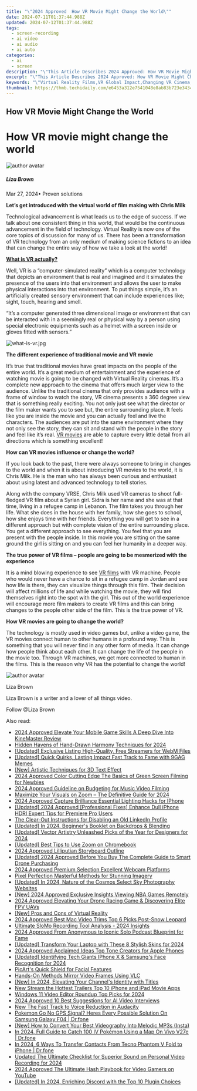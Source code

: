 ```yaml
---
title: "\"2024 Approved  How VR Movie Might Change the World\""
date: 2024-07-11T01:37:44.988Z
updated: 2024-07-12T01:37:44.988Z
tags: 
  - screen-recording
  - ai video
  - ai audio
  - ai auto
categories: 
  - ai
  - screen
description: "\"This Article Describes 2024 Approved: How VR Movie Might Change the World\""
excerpt: "\"This Article Describes 2024 Approved: How VR Movie Might Change the World\""
keywords: "\"Virtual Reality Films,VR Global Impact,Changing VR Cinema,VR Future In Movies,World-Shifting VR,VR Technological Shift,Revolutionizing Film VR\""
thumbnail: https://thmb.techidaily.com/e6453a312e7541048e8ab83b723e3434e4f0870a3a576f7f373a87bb16fe603f.jpg
---
```


## How VR Movie Might Change the World

# How VR movie might change the world

![author avatar](https://lh5.googleusercontent.com/-AIMmjowaFs4/AAAAAAAAAAI/AAAAAAAAABc/Y5UmwDaI7HU/s250-c-k/photo.jpg)

##### Liza Brown

 Mar 27, 2024• Proven solutions

**Let’s get introduced with the virtual world of film making with Chris Milk**

 Technological advancement is what leads us to the edge of success. If we talk about one consistent thing in this world, that would be the continuous advancement in the field of technology. Virtual Reality is now one of the core topics of discussion for many of us. There has been a transformation of VR technology from an only medium of making science fictions to an idea that can change the entire way of how we take a look at the world!

**[What is VR actually?](https://filmora.wondershare.com/virtual-reality/how-does-vr-work.html)**

 Well, VR is a “computer-simulated reality” which is a computer technology that depicts an environment that is real and imagined and it simulates the presence of the users into that environment and allows the user to make physical interactions into that environment. To put things simple, it’s an artificially created sensory environment that can include experiences like; sight, touch, hearing and smell.

 “It’s a computer generated three dimensional image or environment that can be interacted with in a seemingly real or physical way by a person using special electronic equipments such as a helmet with a screen inside or gloves fitted with sensors.”

![what-is-vr.jpg](https://images.wondershare.com/filmora/resource/what-is-vr.jpg)

**The different experience of traditional movie and VR movie**

 It’s true that traditional movies have great impacts on the people of the entire world. It’s a great medium of entertainment and the experience of watching movie is going to be changed with Virtual Reality cinemas. It’s a complete new approach to the cinema that offers much larger view to the audience. Unlike the traditional cinema that only provides audience with a frame of window to watch the story, VR cinema presents a 360 degree view that is something really exciting. You not only just see what the director or the film maker wants you to see but, the entire surrounding place. It feels like you are inside the movie and you can actually feel and live the characters. The audiences are put into the same environment where they not only see the story, they can sit and stand with the people in the story and feel like it’s real. [VR movies](https://tools.techidaily.com/wondershare/filmora/download/) are able to capture every little detail from all directions which is something excellent!

**How can VR movies influence or change the world?**

 If you look back to the past, there were always someone to bring in changes to the world and when it is about introducing VR movies to the world, it is Chris Milk. He is the man who has always been curious and enthusiast about using latest and advanced technology to tell stories.

 Along with the company VRSE, Chris Milk used VR cameras to shoot full-fledged VR film about a Syrian girl. Sidra is her name and she was at that time, living in a refugee camp in Lebanon. The film takes you through her life. What she does in the house with her family, how she goes to school, how she enjoys time with her friends. Everything you will get to see in a different approach but with complete vision of the entire surrounding place. You get a different approach to see everything. You feel that you are present with the people inside. In this movie you are sitting on the same ground the girl is sitting on and you can feel her humanity in a deeper way.

**The true power of VR films – people are going to be mesmerized with the experience**

 It is a mind blowing experience to see [VR films](https://tools.techidaily.com/wondershare/filmora/download/) with VR machine. People who would never have a chance to sit in a refugee camp in Jordan and see how life is there, they can visualize things through this film. Their decision will affect millions of life and while watching the movie, they will find themselves right into the spot with the girl. This out of the world experience will encourage more film makers to create VR films and this can bring changes to the people other side of the film. This is the true power of VR.

**How VR movies are going to change the world?**

 The technology is mostly used in video games but, unlike a video game, the VR movies connect human to other humans in a profound way. This is something that you will never find in any other form of media. It can change how people think about each other. It can change the life of the people in the movie too. Through VR machines, we get more connected to human in the films. This is the reason why VR has the potential to change the world!

![author avatar](https://lh5.googleusercontent.com/-AIMmjowaFs4/AAAAAAAAAAI/AAAAAAAAABc/Y5UmwDaI7HU/s250-c-k/photo.jpg)

Liza Brown

Liza Brown is a writer and a lover of all things video.

Follow @Liza Brown


<ins class="adsbygoogle"
     style="display:block"
     data-ad-format="autorelaxed"
     data-ad-client="ca-pub-7571918770474297"
     data-ad-slot="1223367746"></ins>



<ins class="adsbygoogle"
     style="display:block"
     data-ad-client="ca-pub-7571918770474297"
     data-ad-slot="8358498916"
     data-ad-format="auto"
     data-full-width-responsive="true"></ins>




<span class="atpl-alsoreadstyle">Also read:</span>
<div><ul>
<li><a href="https://article-posts.techidaily.com/2024-approved-elevate-your-mobile-game-skills-a-deep-dive-into-kinemaster-review/"><u>2024 Approved  Elevate Your Mobile Game Skills  A Deep Dive Into KineMaster Review</u></a></li>
<li><a href="https://article-posts.techidaily.com/hidden-havens-of-hand-drawn-harmony-techniques-for-2024/"><u>Hidden Havens of Hand-Drawn Harmony Techniques for 2024</u></a></li>
<li><a href="https://article-posts.techidaily.com/updated-exclusive-listing-high-quality-free-streamers-for-webm-files/"><u>[Updated] Exclusive Listing  High-Quality, Free Streamers for WebM Files</u></a></li>
<li><a href="https://article-posts.techidaily.com/updated-quick-quirks-lasting-impact-fast-track-to-fame-with-9gag-memes/"><u>[Updated] Quick Quirks, Lasting Impact  Fast Track to Fame with 9GAG Memes</u></a></li>
<li><a href="https://article-posts.techidaily.com/new-artistic-techniques-for-3d-text-effect/"><u>[New] Artistic Techniques for 3D Text Effect</u></a></li>
<li><a href="https://article-posts.techidaily.com/2024-approved-color-cutting-edge-the-basics-of-green-screen-filming-for-newbies/"><u>2024 Approved  Color Cutting Edge  The Basics of Green Screen Filming for Newbies</u></a></li>
<li><a href="https://article-posts.techidaily.com/2024-approved-guideline-on-budgeting-for-music-video-filming/"><u>2024 Approved  Guideline on Budgeting for Music Video Filming</u></a></li>
<li><a href="https://article-posts.techidaily.com/maximize-your-visuals-on-zoom-the-definitive-guide-for-2024/"><u>Maximize Your Visuals on Zoom – The Definitive Guide for 2024</u></a></li>
<li><a href="https://article-posts.techidaily.com/2024-approved-capture-brilliance-essential-lighting-hacks-for-iphone/"><u>2024 Approved  Capture Brilliance  Essential Lighting Hacks for IPhone</u></a></li>
<li><a href="https://article-posts.techidaily.com/updated-2024-approved-professional-fixes-enhance-dull-iphone-hdri-expert-tips-for-premiere-pro-users/"><u>[Updated] 2024 Approved  [Professional Fixes] Enhance Dull iPhone HDRI  Expert Tips for Premiere Pro Users</u></a></li>
<li><a href="https://article-posts.techidaily.com/the-clear-out-instructions-for-disabling-an-old-linkedin-profile/"><u>The Clear-Out  Instructions for Disabling an Old LinkedIn Profile</u></a></li>
<li><a href="https://article-posts.techidaily.com/updated-in-2024-beginners-booklet-on-backdrops-and-blending/"><u>[Updated] In 2024, Beginner's Booklet on Backdrops & Blending</u></a></li>
<li><a href="https://article-posts.techidaily.com/updated-vector-artistry-unleashed-picks-of-the-year-for-designers-for-2024/"><u>[Updated] Vector Artistry Unleashed  Picks of the Year for Designers for 2024</u></a></li>
<li><a href="https://article-posts.techidaily.com/updated-best-tips-to-use-zoom-on-chromebook/"><u>[Updated] Best Tips to Use Zoom on Chromebook</u></a></li>
<li><a href="https://article-posts.techidaily.com/2024-approved-lilliputian-storyboard-outline/"><u>2024 Approved  Lilliputian Storyboard Outline</u></a></li>
<li><a href="https://article-posts.techidaily.com/updated-2024-approved-before-you-buy-the-complete-guide-to-smart-drone-purchasing/"><u>[Updated] 2024 Approved  Before You Buy  The Complete Guide to Smart Drone Purchasing</u></a></li>
<li><a href="https://article-posts.techidaily.com/2024-approved-premium-selection-excellent-webcam-platforms/"><u>2024 Approved  Premium Selection  Excellent Webcam Platforms</u></a></li>
<li><a href="https://article-posts.techidaily.com/pixel-perfection-masterful-methods-for-stunning-imagery/"><u>Pixel Perfection  Masterful Methods for Stunning Imagery</u></a></li>
<li><a href="https://article-posts.techidaily.com/updated-in-2024-nature-of-the-cosmos-select-sky-photography-websites/"><u>[Updated] In 2024, Nature of the Cosmos  Select Sky Photography Websites</u></a></li>
<li><a href="https://article-posts.techidaily.com/new-2024-approved-exclusive-insights-viewing-nba-games-remotely/"><u>[New] 2024 Approved  Exclusive Insights  Viewing NBA Games Remotely</u></a></li>
<li><a href="https://article-posts.techidaily.com/2024-approved-elevating-your-drone-racing-game-and-discovering-elite-fpv-uavs/"><u>2024 Approved  Elevating Your Drone Racing Game & Discovering Elite FPV UAVs</u></a></li>
<li><a href="https://article-posts.techidaily.com/new-pros-and-cons-of-virtual-reality/"><u>[New] Pros and Cons of Virtual Reality</u></a></li>
<li><a href="https://article-posts.techidaily.com/2024-approved-best-mac-video-trims-top-6-picks-post-snow-leopard/"><u>2024 Approved  Best Mac Video Trims  Top 6 Picks Post-Snow Leopard</u></a></li>
<li><a href="https://article-posts.techidaily.com/ultimate-slomo-recording-tool-analysis-2024-insights/"><u>Ultimate SloMo Recording Tool Analysis - 2024 Insights</u></a></li>
<li><a href="https://article-posts.techidaily.com/2024-approved-from-anonymous-to-iconic-solo-podcast-blueprint-for-fame/"><u>2024 Approved  From Anonymous to Iconic  Solo Podcast Blueprint for Fame</u></a></li>
<li><a href="https://article-posts.techidaily.com/updated-transform-your-laptop-with-these-8-stylish-skins-for-2024/"><u>[Updated] Transform Your Laptop with These 8 Stylish Skins for 2024</u></a></li>
<li><a href="https://article-posts.techidaily.com/2024-approved-acclaimed-ideas-top-tone-creators-for-apple-phones/"><u>2024 Approved  Acclaimed Ideas  Top Tone Creators for Apple Phones</u></a></li>
<li><a href="https://article-posts.techidaily.com/updated-identifying-tech-giants-iphone-x-and-samsungs-face-recognition-for-2024/"><u>[Updated] Identifying Tech Giants  IPhone X & Samsung's Face Recognition for 2024</u></a></li>
<li><a href="https://article-posts.techidaily.com/picarts-quick-shield-for-facial-features/"><u>PicArt's Quick Shield for Facial Features</u></a></li>
<li><a href="https://screen-capture.techidaily.com/hands-on-methods-mirror-video-frames-using-vlc/"><u>Hands-On Methods  Mirror Video Frames Using VLC</u></a></li>
<li><a href="https://facebook-record-videos.techidaily.com/new-in-2024-elevating-your-channels-identity-with-titles/"><u>[New] In 2024, Elevating Your Channel's Identity with Titles</u></a></li>
<li><a href="https://ai-driven-video-production.techidaily.com/new-stream-the-hottest-trailers-top-10-iphone-and-ipad-movie-apps/"><u>New Stream the Hottest Trailers Top 10 iPhone and iPad Movie Apps</u></a></li>
<li><a href="https://ai-video-apps.techidaily.com/windows-11-video-editor-roundup-top-picks-for-2024/"><u>Windows 11 Video Editor Roundup Top Picks for 2024</u></a></li>
<li><a href="https://ai-editing-video.techidaily.com/2024-approved-10-best-suggestions-for-ai-video-interviews/"><u>2024 Approved 10 Best Suggestions for AI Video Interviews</u></a></li>
<li><a href="https://audio-editing.techidaily.com/new-the-fast-track-to-voice-reduction-in-audacity/"><u>New The Fast Track to Voice Reduction in Audacity</u></a></li>
<li><a href="https://android-pokemon-go.techidaily.com/pokemon-go-no-gps-signal-heres-every-possible-solution-on-samsung-galaxy-f04-drfone-by-drfone-virtual-android/"><u>Pokemon Go No GPS Signal? Heres Every Possible Solution On Samsung Galaxy F04 | Dr.fone</u></a></li>
<li><a href="https://instagram-videos.techidaily.com/new-how-to-convert-your-best-videography-into-melodic-mp3s-insta/"><u>[New] How to Convert Your Best Videography Into Melodic MP3s (Insta)</u></a></li>
<li><a href="https://change-location.techidaily.com/in-2024-full-guide-to-catch-100-iv-pokemon-using-a-map-on-vivo-v27e-drfone-by-drfone-virtual-android/"><u>In 2024, Full Guide to Catch 100 IV Pokémon Using a Map On Vivo V27e | Dr.fone</u></a></li>
<li><a href="https://android-transfer.techidaily.com/in-2024-6-ways-to-transfer-contacts-from-tecno-phantom-v-fold-to-iphone-drfone-by-drfone-transfer-from-android-transfer-from-android/"><u>In 2024, 6 Ways To Transfer Contacts From Tecno Phantom V Fold to iPhone | Dr.fone</u></a></li>
<li><a href="https://audio-editing.techidaily.com/updated-the-ultimate-checklist-for-superior-sound-on-personal-video-recording-for-2024/"><u>Updated The Ultimate Checklist for Superior Sound on Personal Video Recording for 2024</u></a></li>
<li><a href="https://youtube-stream.techidaily.com/2024-approved-the-ultimate-hash-playbook-for-video-gamers-on-youtube/"><u>2024 Approved  The Ultimate Hash Playbook for Video Gamers on YouTube</u></a></li>
<li><a href="https://discord-videos.techidaily.com/updated-in-2024-enriching-discord-with-the-top-10-plugin-choices/"><u>[Updated] In 2024, Enriching Discord with the Top 10 Plugin Choices</u></a></li>
</ul></div>
